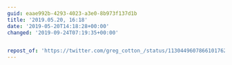 ```yaml
---
guid: eaae992b-4293-4023-a3e0-8b973f137d1b
title: '2019.05.20, 16:18'
date: '2019-05-20T14:18:28+00:00'
changed: '2019-09-24T07:19:35+00:00'


repost_of: 'https://twitter.com/greg_cotton_/status/1130449607866101762'
---
```


